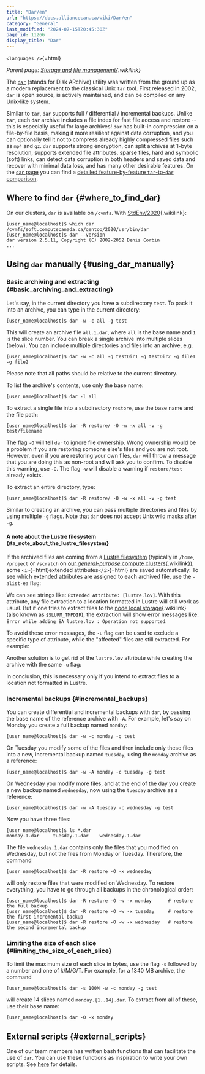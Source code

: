 ```yaml
---
title: "Dar/en"
url: "https://docs.alliancecan.ca/wiki/Dar/en"
category: "General"
last_modified: "2024-07-15T20:45:30Z"
page_id: 11266
display_title: "Dar"
---
```


`<languages />`{=html}

*Parent page: [Storage and file management](https://docs.alliancecan.ca/Storage_and_file_management "Storage and file management"){.wikilink}*

The [`dar`](http://dar.linux.free.fr) (stands for Disk ARchive) utility was written from the ground up as a modern replacement to the classical Unix `tar` tool. First released in 2002, `dar` is open source, is actively maintained, and can be compiled on any Unix-like system.

Similar to `tar`, `dar` supports full / differential / incremental backups. Unlike `tar`, each `dar` archive includes a file index for fast file access and restore \-- this is especially useful for large archives! `dar` has built-in compression on a file-by-file basis, making it more resilient against data corruption, and you can optionally tell it not to compress already highly compressed files such as `mp4` and `gz`. `dar` supports strong encryption, can split archives at 1-byte resolution, supports extended file attributes, sparse files, hard and symbolic (soft) links, can detect data corruption in both headers and saved data and recover with minimal data loss, and has many other desirable features. On the [`dar` page](http://dar.linux.free.fr) you can find a [detailed feature-by-feature `tar`-to-`dar` comparison](http://dar.linux.free.fr/doc/FAQ.html#tar).

## Where to find `dar` {#where_to_find_dar}

On our clusters, `dar` is available on `/cvmfs`. With [StdEnv/2020](https://docs.alliancecan.ca/Standard_software_environments "StdEnv/2020"){.wikilink}:

``` console
[user_name@localhost]$ which dar
/cvmfs/soft.computecanada.ca/gentoo/2020/usr/bin/dar
[user_name@localhost]$ dar --version
dar version 2.5.11, Copyright (C) 2002-2052 Denis Corbin
...
```

## Using `dar` manually {#using_dar_manually}

### Basic archiving and extracting {#basic_archiving_and_extracting}

Let\'s say, in the current directory you have a subdirectory `test`. To pack it into an archive, you can type in the current directory:

``` console
[user_name@localhost]$ dar -w -c all -g test
```

This will create an archive file `all.1.dar`, where `all` is the base name and `1` is the slice number. You can break a single archive into multiple slices (below). You can include multiple directories and files into an archive, e.g.

``` console
[user_name@localhost]$ dar -w -c all -g testDir1 -g testDir2 -g file1 -g file2
```

Please note that all paths should be relative to the current directory.

To list the archive\'s contents, use only the base name:

``` console
[user_name@localhost]$ dar -l all
```

To extract a single file into a subdirectory `restore`, use the base name and the file path:

``` console
[user_name@localhost]$ dar -R restore/ -O -w -x all -v -g test/filename
```

The flag `-O` will tell `dar` to ignore file ownership. Wrong ownership would be a problem if you are restoring someone else\'s files and you are not root. However, even if you are restoring your own files, `dar` will throw a message that you are doing this as non-root and will ask you to confirm. To disable this warning, use `-O`. The flag `-w` will disable a warning if `restore/test` already exists.

To extract an entire directory, type:

``` console
[user_name@localhost]$ dar -R restore/ -O -w -x all -v -g test
```

Similar to creating an archive, you can pass multiple directories and files by using multiple `-g` flags. Note that `dar` does not accept Unix wild masks after `-g`.

#### A note about the Lustre filesystem {#a_note_about_the_lustre_filesystem}

If the archived files are coming from a [Lustre filesystem](https://www.lustre.org/) (typically in `/home`, `/project` or `/scratch` on [our *general-purpose* compute clusters](https://docs.alliancecan.ca/National_systems "our general-purpose compute clusters"){.wikilink}), some `<i>`{=html}extended attributes`</i>`{=html} are saved automatically. To see which extended attributes are assigned to each archived file, use the `-alist-ea` flag:

We can see strings like: `Extended Attribute: [lustre.lov]`. With this attribute, any file extraction to a location formatted in Lustre will still work as usual. But if one tries to extract files to the [node local storage](https://docs.alliancecan.ca/Using_node-local_storage "node local storage"){.wikilink} (also known as `$SLURM_TMPDIR`), the extraction will show error messages like: `Error while adding EA lustre.lov : Operation not supported`.

To avoid these error messages, the `-u` flag can be used to exclude a specific type of attribute, while the \"affected\" files are still extracted. For example:

Another solution is to get rid of the `lustre.lov` attribute while creating the archive with the same `-u` flag:

In conclusion, this is necessary only if you intend to extract files to a location not formatted in Lustre.

### Incremental backups {#incremental_backups}

You can create differential and incremental backups with `dar`, by passing the base name of the reference archive with `-A`. For example, let\'s say on Monday you create a full backup named `monday`:

``` console
[user_name@localhost]$ dar -w -c monday -g test
```

On Tuesday you modify some of the files and then include only these files into a new, incremental backup named `tuesday`, using the `monday` archive as a reference:

``` console
[user_name@localhost]$ dar -w -A monday -c tuesday -g test
```

On Wednesday you modify more files, and at the end of the day you create a new backup named `wednesday`, now using the `tuesday` archive as a reference:

``` console
[user_name@localhost]$ dar -w -A tuesday -c wednesday -g test
```

Now you have three files:

``` console
[user_name@localhost]$ ls *.dar
monday.1.dar     tuesday.1.dar    wednesday.1.dar
```

The file `wednesday.1.dar` contains only the files that you modified on Wednesday, but not the files from Monday or Tuesday. Therefore, the command

``` console
[user_name@localhost]$ dar -R restore -O -x wednesday
```

will only restore files that were modified on Wednesday. To restore everything, you have to go through all backups in the chronological order:

``` console
[user_name@localhost]$ dar -R restore -O -w -x monday      # restore the full backup
[user_name@localhost]$ dar -R restore -O -w -x tuesday     # restore the first incremental backup
[user_name@localhost]$ dar -R restore -O -w -x wednesday   # restore the second incremental backup
```

### Limiting the size of each slice {#limiting_the_size_of_each_slice}

To limit the maximum size of each slice in bytes, use the flag `-s` followed by a number and one of k/M/G/T. For example, for a 1340 MB archive, the command

``` console
[user_name@localhost]$ dar -s 100M -w -c monday -g test
```

will create 14 slices named `monday.{1..14}.dar`. To extract from all of these, use their base name:

``` console
[user_name@localhost]$ dar -O -x monday
```

## External scripts {#external_scripts}

One of our team members has written bash functions that can facilitate the use of `dar`. You can use these functions as inspiration to write your own scripts. See [here](https://github.com/razoumov/sharedSnippets) for details.

